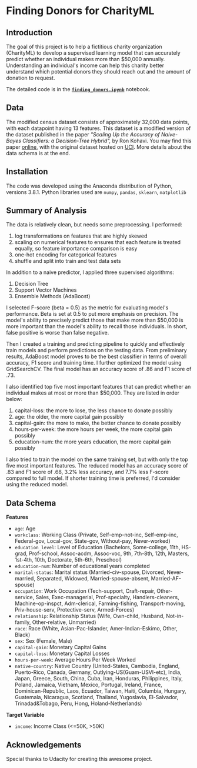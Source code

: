 
# Finding Donors for CharityML

## Introduction
The goal of this project is to help a fictitious charity organization (CharityML) to develop a supervised learning model that can accurately predict whether an individual makes more than $50,000 annually. Understanding an individual's income can help this charity better understand which potential donors they should reach out and the amount of  donation to request.

The detailed code is in the **[`finding_donors.ipynb`](https://github.com/ustcdj/Finding_Donors/blob/master/finding_donors.ipynb)** notebook.

## Data

The modified census dataset consists of approximately 32,000 data points, with each datapoint having 13 features. This dataset is a modified version of the dataset published in the paper *"Scaling Up the Accuracy of Naive-Bayes Classifiers: a Decision-Tree Hybrid",* by Ron Kohavi. You may find this paper [online](https://www.aaai.org/Papers/KDD/1996/KDD96-033.pdf), with the original dataset hosted on [UCI](https://archive.ics.uci.edu/ml/datasets/Census+Income). More details about the data schema is at the end.

## Installation

The code was developed using the Anaconda distribution of Python, versions 3.8.1. Python libraries used are `numpy`, `pandas`,  `sklearn`, `matplotlib`

## Summary of Analysis

The data is relatively clean, but needs some preprocessing. I performed:
1. log transformations on features that are highly skewed
2. scaling on numerical features to ensures that each feature is treated equally, so feature importance comparison is easy
3. one-hot encoding for categorical features
4. shuffle and split into train and test data sets

In addition to a naive predictor, I applied three supervised algorithms:
1. Decision Tree
2. Support Vector Machines
3. Ensemble Methods (AdaBoost)

I selected F-score (beta = 0.5) as the metric for evaluating model's performance. Beta is set at 0.5 to put more emphasis on precision. The model's ability to precisely predict those that make more than $50,000 is more important than the model's ability to recall those individuals. In short, false positive is worse than false negative.

Then I created a training and predicting pipeline to quickly and effectively train models and perform predictions on the testing data. From preliminary results, AdaBoost model proves to be the best classifier in terms of overall accuracy, F1 score and training time. I further optimized the model using GridSearchCV. The final model has an accuracy score of .86 and F1 score of .73.

I also identified top five most important features that can predict whether an individual makes at most or more than $50,000. They are listed in order below:
1. capital-loss: the more to lose, the less chance to donate possibly
2. age: the older, the more capital gain possibly
3. capital-gain: the more to make, the better chance to donate possibly
4. hours-per-week: the more hours per week, the more capital gain possibly
5. education-num: the more years education, the more capital gain possibly

I also tried to train the model on the same training set, but with only the top five most important features. The reduced model has an accuracy score of .83 and F1 score of .68, 3.2% less accuracy, and 7.7% less F-score compared to full model. If shorter training time is preferred, I'd consider using the reduced model.

## Data Schema
**Features**
- `age`: Age
- `workclass`: Working Class (Private, Self-emp-not-inc, Self-emp-inc, Federal-gov, Local-gov, State-gov, Without-pay, Never-worked)
- `education_level`: Level of Education (Bachelors, Some-college, 11th, HS-grad, Prof-school, Assoc-acdm, Assoc-voc, 9th, 7th-8th, 12th, Masters, 1st-4th, 10th, Doctorate, 5th-6th, Preschool)
- `education-num`: Number of educational years completed
- `marital-status`: Marital status (Married-civ-spouse, Divorced, Never-married, Separated, Widowed, Married-spouse-absent, Married-AF-spouse)
- `occupation`: Work Occupation (Tech-support, Craft-repair, Other-service, Sales, Exec-managerial, Prof-specialty, Handlers-cleaners, Machine-op-inspct, Adm-clerical, Farming-fishing, Transport-moving, Priv-house-serv, Protective-serv, Armed-Forces)
- `relationship`: Relationship Status (Wife, Own-child, Husband, Not-in-family, Other-relative, Unmarried)
- `race`: Race (White, Asian-Pac-Islander, Amer-Indian-Eskimo, Other, Black)
- `sex`: Sex (Female, Male)
- `capital-gain`: Monetary Capital Gains
- `capital-loss`: Monetary Capital Losses
- `hours-per-week`: Average Hours Per Week Worked
- `native-country`: Native Country (United-States, Cambodia, England, Puerto-Rico, Canada, Germany, Outlying-US(Guam-USVI-etc), India, Japan, Greece, South, China, Cuba, Iran, Honduras, Philippines, Italy, Poland, Jamaica, Vietnam, Mexico, Portugal, Ireland, France, Dominican-Republic, Laos, Ecuador, Taiwan, Haiti, Columbia, Hungary, Guatemala, Nicaragua, Scotland, Thailand, Yugoslavia, El-Salvador, Trinadad&Tobago, Peru, Hong, Holand-Netherlands)

**Target Variable**
- `income`: Income Class (<=50K, >50K)

## Acknowledgements
Special thanks to Udacity for creating this awesome project.
